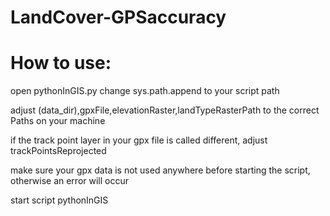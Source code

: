 # LandCover-GPSaccuracy

# How to use:
open pythonInGIS.py
change sys.path.append to your script path

adjust (data_dir),gpxFile,elevationRaster,landTypeRasterPath to the correct Paths on your machine

if the track point layer in your gpx file is called different, adjust trackPointsReprojected

make sure your gpx data is not used anywhere before starting the script, otherwise an error will occur

start script pythonInGIS

